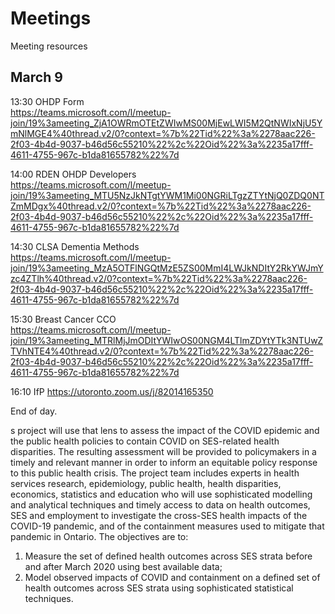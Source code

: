 # Meetings
Meeting resources

## March 9

13:30 OHDP Form  
https://teams.microsoft.com/l/meetup-join/19%3ameeting_ZjA1OWRmOTEtZWIwMS00MjEwLWI5M2QtNWIxNjU5YmNlMGE4%40thread.v2/0?context=%7b%22Tid%22%3a%2278aac226-2f03-4b4d-9037-b46d56c55210%22%2c%22Oid%22%3a%2235a17fff-4611-4755-967c-b1da81655782%22%7d

14:00 RDEN OHDP Developers  
https://teams.microsoft.com/l/meetup-join/19%3ameeting_MTU5NzJkNTgtYWM1Mi00NGRiLTgzZTYtNjQ0ZDQ0NTZmMDgx%40thread.v2/0?context=%7b%22Tid%22%3a%2278aac226-2f03-4b4d-9037-b46d56c55210%22%2c%22Oid%22%3a%2235a17fff-4611-4755-967c-b1da81655782%22%7d

14:30 CLSA Dementia Methods   
https://teams.microsoft.com/l/meetup-join/19%3ameeting_MzA5OTFlNGQtMzE5ZS00MmI4LWJkNDItY2RkYWJmYzc4ZTlh%40thread.v2/0?context=%7b%22Tid%22%3a%2278aac226-2f03-4b4d-9037-b46d56c55210%22%2c%22Oid%22%3a%2235a17fff-4611-4755-967c-b1da81655782%22%7d

15:30 Breast Cancer CCO  
https://teams.microsoft.com/l/meetup-join/19%3ameeting_MTRlMjJmODItYWIwOS00NGM4LTlmZDYtYTk3NTUwZTVhNTE4%40thread.v2/0?context=%7b%22Tid%22%3a%2278aac226-2f03-4b4d-9037-b46d56c55210%22%2c%22Oid%22%3a%2235a17fff-4611-4755-967c-b1da81655782%22%7d

16:10 IfP
https://utoronto.zoom.us/j/82014165350

End of day.

s project will use that lens to assess the impact of the COVID epidemic and the public health policies
to contain COVID on SES-related health disparities. The resulting assessment will be provided to policymakers in a
timely and relevant manner in order to inform an equitable policy response to this public health crisis.
The project team includes experts in health services research, epidemiology, public health, health disparities,
economics, statistics and education who will use sophisticated modelling and analytical techniques and timely access
to data on health outcomes, SES and employment to investigate the cross-SES health impacts of the COVID-19
pandemic, and of the containment measures used to mitigate that pandemic in Ontario.
The objectives are to:
1. Measure the set of defined health outcomes across SES strata before and after March 2020 using best available
data;
2. Model observed impacts of COVID and containment on a defined set of health outcomes across SES strata using
sophisticated statistical techniques.
